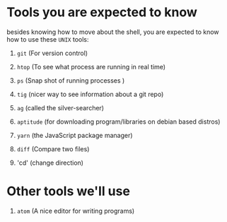 # Tools you are expected to know


besides knowing how to move about the shell, you are expected to know
how to use these `UNIX` tools:

1. `git` (For version control)
2. `htop` (To see what process are running in real time)
3. `ps` (Snap shot of running processes )
4. `tig` (nicer way to see information about a git repo)
5. `ag` (called the silver-searcher)
6. `aptitude` (for downloading program/libraries on debian based
   distros)
7. `yarn` (the JavaScript package manager)
8. `diff` (Compare two files)

9. 'cd' (change direction)
# Other tools we'll use

1. `atom` (A nice editor for writing programs)
